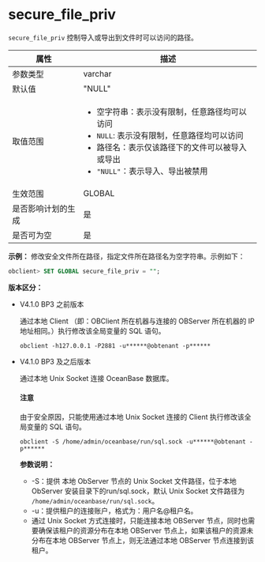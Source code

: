 # secure_file_priv

`secure_file_priv` 控制导入或导出到文件时可以访问的路径。

|  **属性**   | **描述**  |
|-----------|---------|
| 参数类型      | varchar |
| 默认值       | "NULL"    |
| 取值范围      | <ul><li>空字符串：表示没有限制，任意路径均可以访问  </li><li>`NULL`: 表示没有限制，任意路径均可以访问</li><li>路径名：表示仅该路径下的文件可以被导入或导出 </li> <li> `"NULL"`：表示导入、导出被禁用 </li></ul>    |
| 生效范围      | GLOBAL  |
| 是否影响计划的生成 | 是       |
| 是否可为空     | 是       |

**示例：**
修改安全文件所在路径，指定文件所在路径名为空字符串。示例如下：

```sql
obclient> SET GLOBAL secure_file_priv = "";
```

**版本区分：**

* V4.1.0 BP3 之前版本

  通过本地 Client （即：OBClient 所在机器与连接的 OBServer 所在机器的 IP 地址相同。）执行修改该全局变量的 SQL 语句。

  ```shell
  obclient -h127.0.0.1 -P2881 -u******@obtenant -p******
  ```

* V4.1.0 BP3 及之后版本

  通过本地 Unix Socket 连接 OceanBase 数据库。

    <main id="notice" type='notice'>
    <h4>注意</h4>
    <p>由于安全原因，只能使用通过本地 Unix Socket 连接的 Client 执行修改该全局变量的 SQL 语句。</p>
    </main>

  ```shell
  obclient -S /home/admin/oceanbase/run/sql.sock -u******@obtenant -p******
  ```

  **参数说明：**
  * -S：提供 本地 ObServer 节点的 Unix Socket 文件路径，位于本地 ObServer 安装目录下的run/sql.sock，默认 Unix Socket 文件路径为 `/home/admin/oceanbase/run/sql.sock`。
  * -u：提供租户的连接账户，格式为：用户名@租户名。
  * 通过 Unix Socket 方式连接时，只能连接本地 OBServer 节点，同时也需要确保该租户的资源分布在本地 OBServer 节点上，如果该租户的资源未分布在本地 OBServer 节点上，则无法通过本地 OBServer 节点连接到该租户。
  